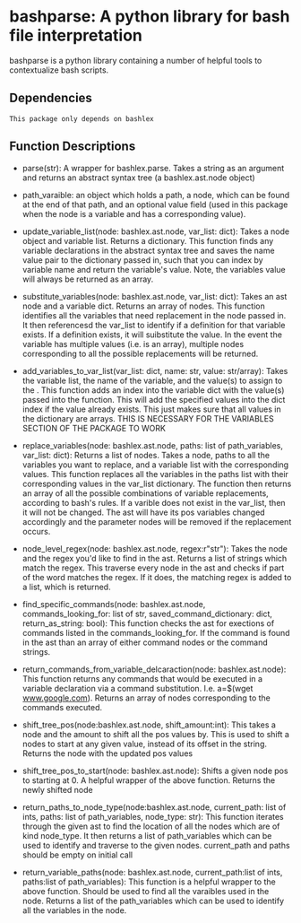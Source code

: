 # bashparse: A python library for bash file interpretation

bashparse is a python library containing a number of helpful tools to contextualize bash scripts.

## Dependencies

    This package only depends on bashlex

## Function Descriptions

- parse(str): A wrapper for bashlex.parse. Takes a string as an argument and returns an abstract syntax tree (a bashlex.ast.node object)

- path_varaible: an object which holds a path, a node, which can be found at the end of that path, and an optional value field (used in this package when the node is a variable and has a corresponding value). 
    
- update_variable_list(node: bashlex.ast.node, var_list: dict): Takes a node object and variable list. Returns a dictionary. This function finds any variable declarations in the abstract syntax tree and saves the name value pair to the dictionary passed in, such that you can index by variable name and return the variable's value. Note, the variables value will always be returned as an array.
- substitute_variables(node: bashlex.ast.node, var_list: dict): Takes an ast node and a variable dict. Returns an array of nodes. This function identifies all the variables that need replacement in the node passed in. It then referencesd the var_list to identify if a definition for that variable exists. If a definition exists, it will suibstitute the value. In the event the variable has multiple values (i.e. is an array), multiple nodes corresponding to all the possible replacements will be returned.
- add_variables_to_var_list(var_list: dict, name: str, value: str/array): Takes the variable list, the name of the variable, and the value(s) to assign to the . This function adds an index into the variable dict with the value(s) passed into the function. This will add the specified values into the dict index if the value already exists. This just makes sure that all values in the dictionary are arrays. THIS IS NECESSARY FOR THE VARIABLES SECTION OF THE PACKAGE TO WORK
- replace_variables(node: bashlex.ast.node, paths: list of path_variables, var_list: dict): Returns a list of nodes. Takes a node, paths to all the variables you want to replace, and a variable list with the corresponding values. This function replaces all the variables in the paths list with their corresponding values in the var_list dictionary. The function then returns an array of all the possible combinations of variable replacements, according to bash's rules. If a varible does not exist in the var_list, then it will not be changed. The ast will have its pos variables changed accordingly and the parameter nodes will be removed if the replacement occurs. 
    
- node_level_regex(node: bashlex.ast.node, regex:r"str"): Takes the node and the regex you'd like to find in the ast. Returns a list of strings which match the regex. This traverse every node in the ast and checks if part of the word matches the regex. If it does, the matching regex is added to a list, which is returned.        

- find_specific_commands(node: bashlex.ast.node, commands_looking_for: list of str, saved_command_dictionary: dict, return_as_string: bool): This function checks the ast for exections of commands listed in the commands_looking_for. If the command is found in the ast than an array of either command nodes or the command strings.
- return_commands_from_variable_delcaraction(node: bashlex.ast.node): This function returns any commands that would be executed in a variable declaration via a command substitution. I.e. a=$(wget www.google.com). Returns an array of nodes corresponding to the commands executed.

- shift_tree_pos(node:bashlex.ast.node, shift_amount:int): This takes a node and the amount to shift all the pos values by. This is used to shift a nodes to start at any given value, instead of its offset in the string. Returns the node with the updated pos values 
- shift_tree_pos_to_start(node: bashlex.ast.node): Shifts a given node pos to starting at 0. A helpful wrapper of the above function. Returns the newly shifted node
- return_paths_to_node_type(node:bashlex.ast.node, current_path: list of ints, paths: list of path_variables, node_type: str): This function iterates through the given ast to find the location of all the nodes which are of kind node_type. It then returns a list of path_variables which can be used to identify and traverse to the given nodes. current_path and paths should be empty on initial call 
- return_variable_paths(node: bashlex.ast.node, current_path:list of ints, paths:list of path_variables): This function is a helpful wrapper to the above function. Should be used to find all the varaibles used in the node. Returns a list of the path_variables which can be used to identify all the variables in the node.

